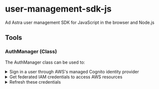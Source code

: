 # user-management-sdk-js

Ad Astra user management SDK for JavaScript in the browser and Node.js

## Tools

### **AuthManager** (Class)

The AuthManager class can be used to:

<details>
<summary>Sign in a user through AWS's managed Cognito identity provider</summary>
<br>

`.signIn( email, password, newPassword = '' )` => Promise -> CognitoUserSession

Used to obtain a CognitoUserSession.
</details>

<details>
<summary>Get federated IAM credentials to access AWS resources</summary>
<br>

`.getIamCredentials()` => Promise -> [CognitoIdentityCredentials](https://docs.aws.amazon.com/AWSJavaScriptSDK/latest/AWS/CognitoIdentityCredentials.html)

Returns a refreshable CognitoIdentityCredentials object. Typically, you will want to set your global AWS-SDK config object's `credentials` key equal to this at the beginning of your session as follows:

```typescript
import { config } from 'aws-sdk';

// Instantiate your AuthManager Instance

config.credentials = authManagerInstance.getIamCredentials();
```
</details>

<details>
<summary>Refresh these credentials</summary>
<br>

`.refreshCognitoCredentials()` => Promise -> boolean

This will check if the credentials need refreshing using the credentials' `.needsRefresh()` method. If it does, it will refresh and resolve `true`. If it does not need refreshed, this will return `false`.
</details>

